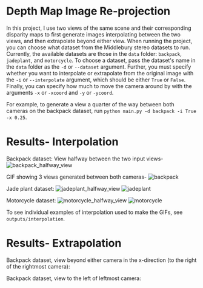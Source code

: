 # Depth Map Image Re-projection
In this project, I use two views of the same scene and their corresponding disparity maps to 
first generate images interpolating between the two views, and then extrapolate beyond either 
view. When running the project, you can choose what dataset from the Middlebury stereo datasets
to run. Currently, the available datasets are those in the ```data``` folder: ```backpack```, ```jadeplant```,
and ```motorcycle```. To choose a dataset, pass the dataset's name in the ```data``` folder 
as the ```-d``` or ```--dataset``` argument. Further, you must specify whether you want to interpolate or extrapolate 
from the original image with the ```-i``` or ```--interpolate``` argument, which should be either ```True``` or
```False```. Finally, you can specify how much to move the camera around by with the arguments ```-x``` or ```-xcoord``` and 
```-y``` or ```-ycoord```.

For example, to generate a view a quarter of the way between both cameras on the backpack dataset,
run ```python main.py -d backpack -i True -x 0.25```.

# Results- Interpolation
Backpack dataset: 
View halfway between the two input views-
![backpack_halfway_view](https://github.com/user-attachments/assets/9c80fb2e-afee-40d8-b4f9-ee108a0ca0f1)

GIF showing 3 views generated between both cameras-
![backpack](https://github.com/user-attachments/assets/2bf52952-63cc-4516-a58c-dce310cf7753)

Jade plant dataset:
![jadeplant_halfway_view](https://github.com/user-attachments/assets/09d8e3e5-95e3-43cf-837a-f72ec65675c9)
![jadeplant](https://github.com/user-attachments/assets/a0653c0a-a411-48b0-89bb-94711012eb2b)

Motorcycle dataset:
![motorcycle_halfway_view](https://github.com/user-attachments/assets/df238cbf-520b-45f0-9712-fb8e68445921)
![motorcycle](https://github.com/user-attachments/assets/af85899d-fc1d-46cb-8185-152b97341519)

To see individual examples of interpolation used to make the GIFs, see ```outputs/interpolation```.

# Results- Extrapolation 
Backpack dataset, view beyond either camera in the x-direction (to the right of the rightmost camera): 

Backpack dataset, view to the left of leftmost camera:
